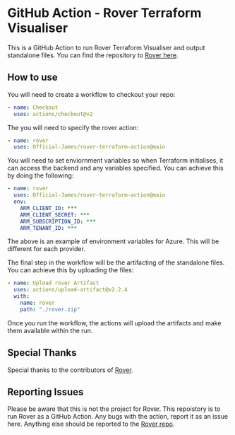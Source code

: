 # GitHub Action - Rover Terraform Visualiser

This is a GitHub Action to run Rover Terraform Visualiser and output standalone files. You can find the repository to [Rover here](https://github.com/im2nguyen/rover).

## How to use

You will need to create a workflow to checkout your repo:

```yml
- name: Checkout
  uses: actions/checkout@v2
```

The you will need to specify the rover action:

```yml
- name: rover
  uses: Official-James/rover-terraform-action@main
```

You will need to set enviornment variables so when Terraform initialises, it can access the backend and any variables specified. You can achieve this by doing the following:

```yml
- name: rover
  uses: Official-James/rover-terraform-action@main
  env:
    ARM_CLIENT_ID: ***
    ARM_CLIENT_SECRET: ***
    ARM_SUBSCRIPTION_ID: ***
    ARM_TENANT_ID: ***
```

The above is an example of environment variables for Azure. This will be different for each provider.

The final step in the workflow will be the artifacting of the standalone files. You can achieve this by uploading the files:

```yml
- name: Upload rover Artifact
  uses: actions/upload-artifact@v2.2.4
  with:
    name: rover
    path: "./rover.zip"
```

Once you run the workflow, the actions will upload the artifacts and make them available within the run.

## Special Thanks

Special thanks to the contributors of [Rover](https://github.com/im2nguyen/rover).

## Reporting Issues

Please be aware that this is not the project for Rover. This repoistory is to run Rover as a GitHub Action. Any bugs with the action, report it as an issue here. Anything else should be reported to the [Rover repo](https://github.com/im2nguyen/rover).
